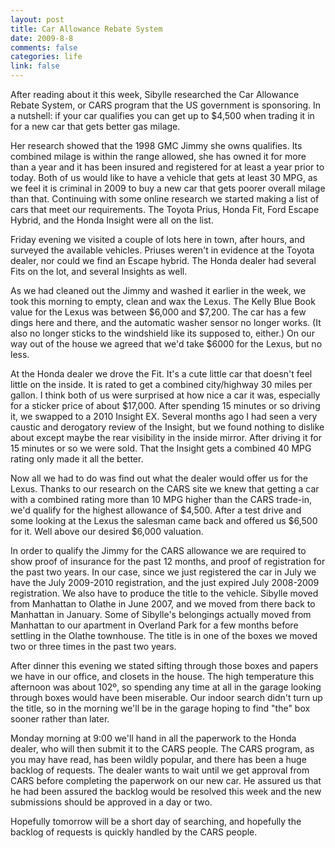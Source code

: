 ```yaml
--- 
layout: post
title: Car Allowance Rebate System
date: 2009-8-8
comments: false
categories: life
link: false
---
```

After reading about it this week, Sibylle researched the Car Allowance Rebate System, or CARS program that the US government is sponsoring. In a nutshell: if your car qualifies you can get up to $4,500 when trading it in for a new car that gets better gas milage.

Her research showed that the 1998 GMC Jimmy she owns qualifies. Its combined milage is within the range allowed, she has owned it for more than a year and it has been insured and registered for at least a year prior to today. Both of us would like to have a vehicle that gets at least 30 MPG, as we feel it is criminal in 2009 to buy a new car that gets poorer overall milage than that. Continuing with some online research we started making a list of cars that meet our requirements. The Toyota Prius, Honda Fit, Ford Escape Hybrid, and the Honda Insight were all on the list.

Friday evening we visited a couple of lots here in town, after hours, and surveyed the available vehicles. Priuses weren't in evidence at the Toyota dealer, nor could we find an Escape hybrid. The Honda dealer had several Fits on the lot, and several Insights as well.

As we had cleaned out the Jimmy and washed it earlier in the week, we took this morning to empty, clean and wax the Lexus. The Kelly Blue Book value for the Lexus was between $6,000 and $7,200. The car has a few dings here and there, and the automatic washer sensor no longer works. (It also no longer sticks to the windshield like its supposed to, either.) On our way out of the house we agreed that we'd take $6000 for the Lexus, but no less.

At the Honda dealer we drove the Fit. It's a cute little car that doesn't feel little on the inside. It is rated to get a combined city/highway 30 miles per gallon. I think both of us were surprised at how nice a car it was, especially for a sticker price of about $17,000. After spending 15 minutes or so driving it, we swapped to a 2010 Insight EX. Several months ago I had seen a very caustic and derogatory review of the Insight, but we found nothing to dislike about except maybe the rear visibility in the inside mirror. After driving it for 15 minutes or so we were sold. That the Insight gets a combined 40 MPG rating only made it all the better.

Now all we had to do was find out what the dealer would offer us for the Lexus. Thanks to our research on the CARS site we knew that getting a car with a combined rating more than 10 MPG higher than the CARS trade-in, we'd qualify for the highest allowance of $4,500. After a test drive and some looking at the Lexus the salesman came back and offered us $6,500 for it. Well above our desired $6,000 valuation.

In order to qualify the Jimmy for the CARS allowance we are required to show proof of insurance for the past 12 months, and proof of registration for the past two years. In our case, since we just registered the car in July we have the July 2009-2010 registration, and the just expired July 2008-2009 registration. We also have to produce the title to the vehicle. Sibylle moved from Manhattan to Olathe in June 2007, and we moved from there back to Manhattan in January. Some of Sibylle's belongings actually moved from Manhattan to our apartment in Overland Park for a few months before settling in the Olathe townhouse. The title is in one of the boxes we moved two or three times in the past two years.

After dinner this evening we stated sifting through those boxes and papers we have in our office, and closets in the house. The high temperature this afternoon was about 102º, so spending any time at all in the garage looking through boxes would have been miserable. Our indoor search didn't turn up the title, so in the morning we'll be in the garage hoping to find "the" box sooner rather than later.

Monday morning at 9:00 we'll hand in all the paperwork to the Honda dealer, who will then submit it to the CARS people. The CARS program, as you may have read, has been wildly popular, and there has been a huge backlog of requests. The dealer wants to wait until we get approval from CARS before completing the paperwork on our new car. He assured us that he had been assured the backlog would be resolved this week and the new submissions should be approved in a day or two.

Hopefully tomorrow will be a short day of searching, and hopefully the backlog of requests is quickly handled by the CARS people.
